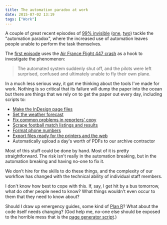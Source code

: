 ```yaml
---
title: The automation paradox at work
date: 2015-07-02 13:19
tags: ["Work"]
---
```


A couple of great recent episodes of [99% invisible][99pi] ([one][99pi_1], [two][99pi_2]) tackle the "automation paradox", where the increased use of automation leaves people unable to perform the task themselves.

[99pi]: http://99percentinvisible.org/
[99pi_1]: http://99percentinvisible.org/episode/children-of-the-magenta-automation-paradox-pt-1/
[99pi_2]: http://99percentinvisible.org/episode/johnnycab-automation-paradox-pt-2/

The [first episode][99pi_1] uses the [Air France Flight 447 crash][crash] as a hook to investigate the phenomenon:

> The automated system suddenly shut off, and the pilots were left surprised, confused and ultimately unable to fly their own plane.

[crash]: https://en.wikipedia.org/wiki/Air_France_Flight_447?wprov=sfti1

In a much less serious way, it got me thinking about the tools I've made for work. Nothing is so critical that its failure will dump the paper into the ocean but there are things that we rely on to get the paper out every day, including scripts to:

* [Make the InDesign page files][generators]
* [Set the weather forecast][weather]
* [Fix common problems in reporters' copy][cleaner]
* [Scrape football match listings and results][matches]
* [Format phone numbers][phone]
* [Export files ready for the printers and the web][pdf]
* Automatically upload a day's worth of PDFs to our archive contractor

[generators]: https://github.com/robjwells/feral-four
[weather]: https://bitbucket.org/robjwells/ms-python-weather/src/
[cleaner]: https://gist.github.com/robjwells/5032356
[matches]: https://bitbucket.org/robjwells/matchday/src
[phone]: https://gist.github.com/robjwells/d601a0aad80f487014d9
[pdf]: https://github.com/robjwells/ms-pdf-export

Most of this stuff could be done by hand. Most of it is pretty straightforward. The risk isn't really in the automation breaking, but in the automation breaking and having no-one to fix it.

We don't hire for the skills to do these things, and the complexity of our workflow has changed with the technical ability of individual staff members.

I don't know how best to cope with this. If, say, I get hit by a bus tomorrow, what do other people need to know? What things wouldn't even occur to them that they need to know about?

Should I draw up emergency guides, some kind of [Plan R][]? What about the code itself needs changing? (God help me, no-one else should be exposed to the horrible mess that is the [page generator script][generator-core].)

[Plan R]: https://upload.wikimedia.org/wikipedia/commons/f/fc/Dr._Strangelove_-_Wing_Attack_Plan_R.png
[generator-core]: https://github.com/robjwells/feral-four/blob/Illadelph/core.applescript

